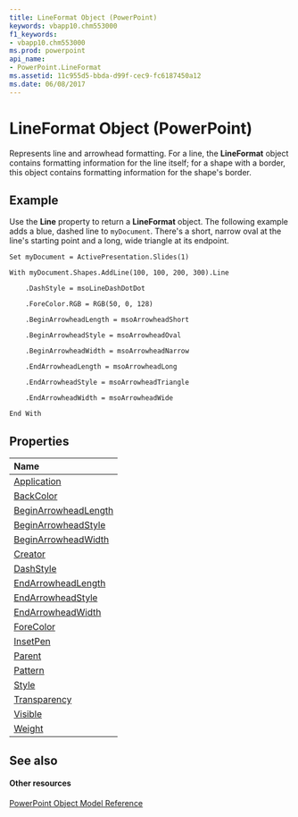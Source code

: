 ```yaml
---
title: LineFormat Object (PowerPoint)
keywords: vbapp10.chm553000
f1_keywords:
- vbapp10.chm553000
ms.prod: powerpoint
api_name:
- PowerPoint.LineFormat
ms.assetid: 11c955d5-bbda-d99f-cec9-fc6187450a12
ms.date: 06/08/2017
---
```



# LineFormat Object (PowerPoint)

Represents line and arrowhead formatting. For a line, the **LineFormat** object contains formatting information for the line itself; for a shape with a border, this object contains formatting information for the shape's border.


## Example

Use the **Line** property to return a **LineFormat** object. The following example adds a blue, dashed line to `myDocument`. There's a short, narrow oval at the line's starting point and a long, wide triangle at its endpoint.


```
Set myDocument = ActivePresentation.Slides(1)

With myDocument.Shapes.AddLine(100, 100, 200, 300).Line

    .DashStyle = msoLineDashDotDot

    .ForeColor.RGB = RGB(50, 0, 128)

    .BeginArrowheadLength = msoArrowheadShort

    .BeginArrowheadStyle = msoArrowheadOval

    .BeginArrowheadWidth = msoArrowheadNarrow

    .EndArrowheadLength = msoArrowheadLong

    .EndArrowheadStyle = msoArrowheadTriangle

    .EndArrowheadWidth = msoArrowheadWide

End With
```


## Properties



|**Name**|
|:-----|
|[Application](http://msdn.microsoft.com/library/e1f2c525-54c7-80f3-5f80-bca0a9e0a63c%28Office.15%29.aspx)|
|[BackColor](http://msdn.microsoft.com/library/5c8e915a-6fb6-92b1-1d49-a74ee3a3e06d%28Office.15%29.aspx)|
|[BeginArrowheadLength](http://msdn.microsoft.com/library/b46151e1-251f-7498-9dfc-b652b356edf0%28Office.15%29.aspx)|
|[BeginArrowheadStyle](http://msdn.microsoft.com/library/04f6e7f1-c76f-b70d-5fbd-daaa907fe59d%28Office.15%29.aspx)|
|[BeginArrowheadWidth](http://msdn.microsoft.com/library/3834e2c8-d153-57f8-014e-1545326dd370%28Office.15%29.aspx)|
|[Creator](http://msdn.microsoft.com/library/e4020bf2-0b36-4e77-3850-949ac81e0c86%28Office.15%29.aspx)|
|[DashStyle](http://msdn.microsoft.com/library/7fc898b4-1eea-21fc-52e5-0ec92bde527f%28Office.15%29.aspx)|
|[EndArrowheadLength](http://msdn.microsoft.com/library/e7e183f6-fc85-0a5f-c1c1-f182c8020c20%28Office.15%29.aspx)|
|[EndArrowheadStyle](http://msdn.microsoft.com/library/8f4f7a0a-cbfa-ee6c-25bb-b1aca1e2b883%28Office.15%29.aspx)|
|[EndArrowheadWidth](http://msdn.microsoft.com/library/5830e4ff-c630-198a-ea2b-b5d1397ea846%28Office.15%29.aspx)|
|[ForeColor](http://msdn.microsoft.com/library/0b022f2e-d546-2d56-13ae-1040682ee9d0%28Office.15%29.aspx)|
|[InsetPen](http://msdn.microsoft.com/library/07a69459-0a24-c9b8-5aba-103b39d8b1af%28Office.15%29.aspx)|
|[Parent](http://msdn.microsoft.com/library/6644560e-0d3c-d675-b8a0-3481496c12ec%28Office.15%29.aspx)|
|[Pattern](http://msdn.microsoft.com/library/5c4c7e5a-1932-01a4-034d-0a4e98c43174%28Office.15%29.aspx)|
|[Style](http://msdn.microsoft.com/library/8a9b1a85-f290-97f5-c19d-6427d1214f7b%28Office.15%29.aspx)|
|[Transparency](http://msdn.microsoft.com/library/7d9e3a3c-479a-1a7a-45b2-4245b8444c21%28Office.15%29.aspx)|
|[Visible](http://msdn.microsoft.com/library/4b10ecb4-01f1-019f-62f8-2a3508a01ca3%28Office.15%29.aspx)|
|[Weight](http://msdn.microsoft.com/library/5141d66f-4706-060d-fb4c-f244f9ac6437%28Office.15%29.aspx)|

## See also


#### Other resources


[PowerPoint Object Model Reference](http://msdn.microsoft.com/library/00acd64a-5896-0459-39af-98df2849849e%28Office.15%29.aspx)
